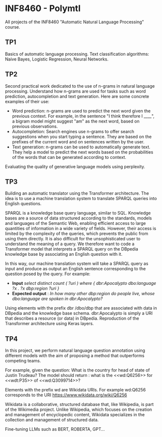 # INF8460 - Polymtl

All projects of the INF8460 "Automatic Natural Language Processing" course.

## TP1

Basics of automatic language processing. Text classification algorithms: Naive Bayes, Logistic Regression, Neural Networks.

## TP2

Second practical work dedicated to the use of n-grams in natural language processing.
Understand how n-grams are used for tasks such as word prediction, autocompletion and text generation. Here are some concrete examples of their use:

- Word prediction: n-grams are used to predict the next word given the previous context. For example, in the sentence "I think therefore I ____", a bigram model might suggest "am" as the next word, based on previous observations.
- Autocompletion: Search engines use n-grams to offer search suggestions when you start typing a sentence. They are based on the prefixes of the current word and on sentences written by the user.
- Text generation: n-grams can be used to automatically generate text. They help a model to predict the next words based on the probabilities of the words that can be generated according to context.

Evaluating the quality of generative language models using perplexity.

## TP3

Building an automatic translator using the Transformer architecture. The idea is to use a machine translation system to translate SPARQL queries into English questions.

SPARQL is a knowledge base query language, similar to SQL. Knowledge bases are a source of data structured according to the standards, models and languages of the Semantic Web, enabling efficient access to large quantities of information in a wide variety of fields. However, their access is limited by the complexity of the queries, which prevents the public from using them directly. It is also difficult for the unsophisticated user to understand the meaning of a query. We therefore want to code a Transformer model that interprets a SPARQL query on the DBpedia knowledge base by associating an English question with it.  

In this way, our machine translation system will take a SPARQL query as input and produce as output an English sentence corresponding to the question posed by the query. For example:
  
- __Input__ _select distinct count ( ?uri ) where { dbr:Apocalypto dbo:language ?x . ?x dbp:region ?uri }_  
- __Expected output__ : _In how many other dbp:region do people live, whose dbo:language are spoken in dbr:Apocalypto?_  

Using elements with the prefix dbr /dbo/dbp that are associated with data in DBpedia and the knowledge base schema. dbr:Apocalypto is simply a URI that describes a resource (or data) in DBpedia.
Reproduction of the Transformer architecture using Keras layers.

## TP4

In this project, we perform natural language question annotation using different models with the aim of proposing a method that outperforms competing teams.

For example, given the question:
What is the country for head of state of Justin Trudeau?
The model should return :
what is the <\<wd:Q6256\>> for <\<wdt:P35\>> of <\<wd:Q3099714\>>?

Elements with the prefix wd are Wikidata URIs. For example wd:Q6256 corresponds to the URI https://www.wikidata.org/wiki/Q6256

Wikidata is a collaborative, structured database that, like Wikipedia, is part of the Wikimedia project. Unlike Wikipedia, which focuses on the creation and management of encyclopedic content, Wikidata specializes in the collection and management of structured data.

Fine-tuning LLMs such as BERT, ROBERTA, GPT...
